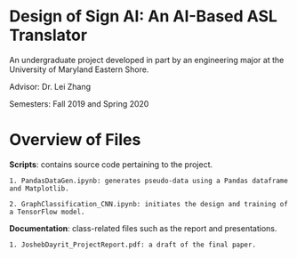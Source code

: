 # Design of Sign AI: An AI-Based ASL Translator

An undergraduate project developed in part by an engineering major at the University of Maryland Eastern Shore. 

Advisor: Dr. Lei Zhang

Semesters: Fall 2019 and Spring 2020


# Overview of Files

**Scripts**: contains source code pertaining to the project.

    1. PandasDataGen.ipynb: generates pseudo-data using a Pandas dataframe and Matplotlib. 
    
    2. GraphClassification_CNN.ipynb: initiates the design and training of a TensorFlow model. 
    
**Documentation**: class-related files such as the report and presentations. 

    1. JoshebDayrit_ProjectReport.pdf: a draft of the final paper.  

